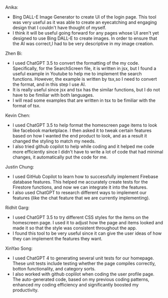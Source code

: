 Anika: 
- Bing DALL-E Image Generator to create UI of the login page. This tool was very useful as it was able to create an eyecatching and engaging design that I couldn't have thought of myself.
- I think it will be useful going forward for any pages whose UI aren't yet designed to use Bing DALL-E to create images. In order to ensure that the AI was correct,I had to be very descriptive in my image creation.


Zhen Bi: 
- I used ChatGPT 3.5 to convert the formatting of the my code. Specifically, for the SearchScreen file, it is written in jsx, but I found a useful example in Youtube to help me to implement the search functions. However, the example is written by tsx,so I need to convert the format, and in this step I use AI.
- It is really useful since jsx and tsx has the similar functions, but I do not have to be fimiliar with both languages.
- I will read some examples that are written in tsx to be fimiliar with the format of tsx.


Kevin Chen:
- I used ChatGPT 3.5 to help format the homescreen page items to look like facebook marketplace. I then asked it to tweak certain features based on how I wanted the end product to look, and as a result it changed the styling to match my needs.
- I also tried github copilot to help while coding and it helped me code more efficiently since I didn't have to write a lot of code that had minimal changes, it automatically put the code for me.


Justin Chung:
- I used GitHub Copilot to learn how to successfully implement Firebase database features. This helped me accurately create tests for the Firestore functions, and now we can integrate it into the features.
- I also used ChatGPT to research different ways to implement our features (like the chat feature that we are currently implementing).

Ridhit Garg:
- I used ChatGPT 3.5 to try different CSS styles for the items on the homescreen page. I used it to adjust how the page and items looked and made it so that the style was consistent throughout the app.
- I found this tool to be very useful since it can give the user ideas of how they can implement the features they want.

XinYao Song:
- I used ChatGPT 4 to generating several unit tests for our homepage. These unit tests include testing whether the page compiles correctly, botton functionality, and category sorts.
- I also worked with github coplilot when coding the user profile page. The auto-generated code, based on my previous coding patterns, enhanced my coding efficiency and significantly boosted my productivity. 
